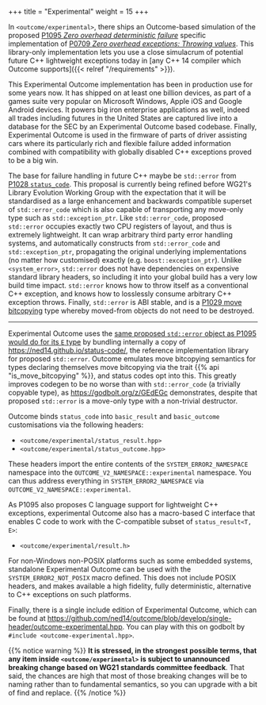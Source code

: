 +++
title = "Experimental"
weight = 15
+++

In `<outcome/experimental>`, there ships an Outcome-based simulation of
the proposed [P1095 *Zero overhead deterministic failure*](https://wg21.link/P1095)
specific implementation of [P0709 *Zero overhead exceptions: Throwing values*](http://wg21.link/P0709).
This library-only implementation lets you use a close simulacrum
of potential future C++ lightweight exceptions today in [any C++ 14 compiler
which Outcome supports]({{< relref "/requirements" >}}).

This Experimental Outcome implementation has been in production use for some
years now. It has shipped on at least one billion devices, as part of a
games suite very popular on Microsoft Windows, Apple iOS and Google Android
devices. It powers big iron enterprise applications as well, indeed all
trades including futures in the United States are captured live into a database
for the SEC by an Experimental Outcome based codebase. Finally, Experimental
Outcome is used in the firmware of parts of driver assisting cars where its
particularly rich and flexible failure added information combined with
compatibility with globally disabled C++ exceptions proved to be a big win.

The base for failure handling in future C++ maybe be `std::error` from [P1028
`status_code`](https://wg21.link/P1028). This proposal is currently being
refined before WG21's Library Evolution Working Group with the expectation that
it will be standardised as a large enhancement and backwards compatible superset
of `std::error_code` which is also capable of transporting any move-only type
such as `std::exception_ptr`. Like `std::error_code`, proposed `std::error`
occupies exactly two CPU registers of layout, and thus is extremely lightweight.
It can wrap arbitrary third party error handling systems, and automatically
constructs from `std::error_code` and `std::exception_ptr`, propagating the
original underlying implementations (no matter how customised) exactly (e.g.
`boost::exception_ptr`). Unlike `<system_error>`, `std::error` does not have
dependencies on expensive standard library headers, so including it into your
global build has a very low build time impact. `std::error` knows how to throw
itself as a conventional C++ exception, and knows how to losslessly consume
arbitrary C++ exception throws. Finally, `std::error` is ABI stable, and is
a [P1029 move bitcopying](https://wg21.link/P1029) type whereby moved-from
objects do not need to be destroyed.

---

Experimental Outcome uses the [same proposed `std::error` object as P1095 would do
for its `E` type](https://wg21.link/P1028) by bundling internally a copy of
https://ned14.github.io/status-code/, the reference implementation library
for proposed `std::error`. Outcome emulates move bitcopying semantics for types
declaring themselves move bitcopying via the trait {{% api "is_move_bitcopying<T>" %}},
and status codes opt into this. This greatly improves codegen to be no worse
than with `std::error_code` (a trivially copyable type), as https://godbolt.org/z/GEdEGc
demonstrates, despite that proposed `std::error` is a move-only type with
a non-trivial destructor.

Outcome binds `status_code` into `basic_result` and `basic_outcome` customisations
via the following headers:

- `<outcome/experimental/status_result.hpp>`
- `<outcome/experimental/status_outcome.hpp>`

These headers import the entire contents of the `SYSTEM_ERROR2_NAMESPACE`
namespace into the `OUTCOME_V2_NAMESPACE::experimental` namespace. You
can thus address everything in `SYSTEM_ERROR2_NAMESPACE` via
`OUTCOME_V2_NAMESPACE::experimental`.

As P1095 also proposes C language support for lightweight C++ exceptions,
experimental Outcome also has a macro-based C interface that enables C
code to work with the C-compatible subset of `status_result<T, E>`:

- `<outcome/experimental/result.h>`

For non-Windows non-POSIX platforms such as some embedded systems, standalone
Experimental Outcome can be used with the `SYSTEM_ERROR2_NOT_POSIX` macro
defined. This does not include POSIX headers, and makes available a high fidelity,
fully deterministic, alternative to C++ exceptions on such platforms.

Finally, there is a single include edition of Experimental Outcome, which
can be found at https://github.com/ned14/outcome/blob/develop/single-header/outcome-experimental.hpp.
You can play with this on godbolt by `#include <outcome-experimental.hpp>`.

{{% notice warning %}}
<b>It is stressed, in the strongest possible terms, that any item inside
`<outcome/experimental>` is subject to unannounced breaking change based
on WG21 standards committee feedback</b>. That said, the chances are high
that most of those breaking changes will be to naming rather than to
fundamental semantics, so you can upgrade with a bit of find and replace.
{{% /notice %}}

